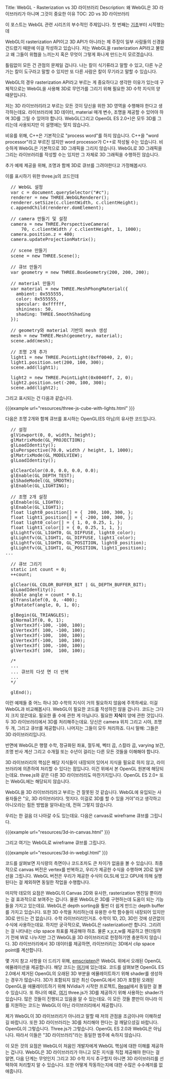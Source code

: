 Title: WebGL - Rasterization vs 3D 라이브러리
Description: 왜 WebGL은 3D 라이브러리가 아니며 그것이 중요한 이유
TOC: 2D vs 3D 라이브러리


이 포스트는 WebGL 관련 시리즈의 부수적인 주제입니다.
첫 번째는 [기초](webgl-fundamentals.html)부터 시작했는데

WebGL이 rasterization API이고 3D API가 아니라는 제 주장이 일부 사람들의 신경을 건드렸기 때문에 이걸 작성하고 있습니다.
저는 WebGL을 rasterization API라고 불렀고 왜 그들이 위협을 느끼는지 혹은 무엇이 그렇게 화나게 만드는지 모르겠습니다.

틀림없이 모든 건 관점의 문제일 겁니다.
나는 칼이 식기류라고 말할 수 있고, 다른 누군가는 칼이 도구라고 말할 수 있지만 또 다른 사람은 칼이 무기라고 말할 수 있습니다.

WebGL의 경우 rasterization API라고 부르는 게 중요하다고 생각한 이유가 있는데 구체적으로는 WebGL을 사용해 3D로 무언가를 그리기 위해 필요한 3D 수학 지식의 양 때문입니다.

저는 3D 라이브러리라고 부르는 모든 것이 당신을 위한 3D 영역을 수행해야 한다고 생각하는데요.
라이브러리에 3D 데이터, material 매개 변수, 조명을 제공할 수 있어야 하며 3D를 그릴 수 있어야 합니다.
WebGL(그리고 OpenGL ES 2.0+)은 모두 3D를 그리는데 사용되지만 이 설명에는 맞지 않습니다.

비유를 위해, C++은 기본적으로 "process word"를 하지 않습니다.
C++을 "word processor"라고 부르진 않지만 word processor가 C++로 작성될 수는 있습니다.
비슷하게 WebGL은 기본적으로 3D 그래픽을 그리지 않습니다.
WebGL로 3D 그래픽을 그리는 라이브러리를 작성할 수는 있지만 그 자체로 3D 그래픽을 수행하진 않습니다.

추가 예제 제공을 위해, 조명과 함께 3D로 큐브를 그려야한다고 가정해봅시다.

이를 표시하기 위한 three.js의 코드인데

<pre class="prettyprint showlinemods">
  // WebGL 설정
  var c = document.querySelector("#c");
  renderer = new THREE.WebGLRenderer();
  renderer.setSize(c.clientWidth, c.clientHeight);
  c.appendChild(renderer.domElement);

  // camera 만들기 및 설정
  camera = new THREE.PerspectiveCamera(
      70, c.clientWidth / c.clientHeight, 1, 1000);
  camera.position.z = 400;
  camera.updateProjectionMatrix();

  // scene 만들기
  scene = new THREE.Scene();

  // 큐브 만들기
  var geometry = new THREE.BoxGeometry(200, 200, 200);

  // material 만들기
  var material = new THREE.MeshPhongMaterial({
    ambient: 0x555555,
    color: 0x555555,
    specular: 0xffffff,
    shininess: 50,
    shading: THREE.SmoothShading
  });

  // geometry와 material 기반의 mesh 생성
  mesh = new THREE.Mesh(geometry, material);
  scene.add(mesh);

  // 조명 2개 추가
  light1 = new THREE.PointLight(0xff0040, 2, 0);
  light1.position.set(200, 100, 300);
  scene.add(light1);

  light2 = new THREE.PointLight(0x0040ff, 2, 0);
  light2.position.set(-200, 100, 300);
  scene.add(light2);
</pre>

그리고 표시되는 건 다음과 같습니다.

{{{example url="resources/three-js-cube-with-lights.html" }}}

다음은 조명 2개와 함께 큐브를 표시하는 OpenGL(ES 아님)의 유사한 코드입니다.

<pre class="prettyprint showlinemods">
  // 설정
  glViewport(0, 0, width, height);
  glMatrixMode(GL_PROJECTION);
  glLoadIdentity();
  gluPerspective(70.0, width / height, 1, 1000);
  glMatrixMode(GL_MODELVIEW);
  glLoadIdentity();

  glClearColor(0.0, 0.0, 0.0, 0.0);
  glEnable(GL_DEPTH_TEST);
  glShadeModel(GL_SMOOTH);
  glEnable(GL_LIGHTING);

  // 조명 2개 설정
  glEnable(GL_LIGHT0);
  glEnable(GL_LIGHT1);
  float light0_position[] = {  200, 100, 300, };
  float light1_position[] = { -200, 100, 300, };
  float light0_color[] = { 1, 0, 0.25, 1, };
  float light1_color[] = { 0, 0.25, 1, 1, };
  glLightfv(GL_LIGHT0, GL_DIFFUSE, light0_color);
  glLightfv(GL_LIGHT1, GL_DIFFUSE, light1_color);
  glLightfv(GL_LIGHT0, GL_POSITION, light0_position);
  glLightfv(GL_LIGHT1, GL_POSITION, light1_position);
...

  // 큐브 그리기
  static int count = 0;
  ++count;

  glClear(GL_COLOR_BUFFER_BIT | GL_DEPTH_BUFFER_BIT);
  glLoadIdentity();
  double angle = count * 0.1;
  glTranslatef(0, 0, -400);
  glRotatef(angle, 0, 1, 0);

  glBegin(GL_TRIANGLES);
  glNormal3f(0, 0, 1);
  glVertex3f(-100, -100, 100);
  glVertex3f( 100, -100, 100);
  glVertex3f(-100,  100, 100);
  glVertex3f(-100,  100, 100);
  glVertex3f( 100, -100, 100);
  glVertex3f( 100,  100, 100);

  /*
  ...
  ... 큐브의 다섯 면 더 반복
  ...
  */

  glEnd();
</pre>

이런 예제들 중 어느 하나 3D 수학의 지식이 거의 필요하지 않음에 주목하세요.
이걸 WebGL과 비교해봅시다.
WebGL이 필요한 코드를 작성하진 않을 겁니다.
코드는 그다지 크지 않은데요.
필요한 줄 수에 관한 게 아닙니다.
필요한 **지식**의 양에 관한 것입니다.
두 3D 라이브러리에서 3D를 처리해주는데요.
당신은 camera 위치 그리고 시야, 조명 두 개, 그리고 큐브를 제공합니다.
나머지는 그들이 모두 처리하죠.
다시 말해: 그들은 3D 라이브러리입니다.

반면에 WebGL은 행렬 수학, 정규화된 좌표, 절두체, 벡터 곱, 스칼라 곱, varying 보간, 조명 반사 계산 그리고 수개월 또는 수년이 걸리는 다른 모든 것들을 이해해야 합니다.

3D 라이브러리의 핵심은 해당 지식들이 내장되어 있어서 지식을 필요로 하지 않고, 라이브러리에 의존하여 처리할 수 있다는 점입니다.
이건 위에서 본 OpenGL 원본에 해당되는데요.
three.js와 같은 다른 3D 라이브러리도 마찬가지입니다.
OpenGL ES 2.0+ 또는 WebGL에는 해당되지 않습니다.

WebGL을 3D 라이브러리라고 부르는 건 잘못된 것 같습니다.
WebGL에 유입되는 사용자들은 "오, 3D 라이브러리다. 멋지다. 이걸로 3D를 할 수 있을 거야"라고 생각하고 아니오라는 힘든 방법을 알아내는데, 전혀 그렇지 않습니다.

우리는 한 걸음 더 나아갈 수도 있는데요.
다음은 canvas로 wireframe 큐브를 그립니다.

{{{example url="resources/3d-in-canvas.html" }}}

그리고 여기는 WebGL로 wireframe 큐브를 그립니다.

{{{example url="resources/3d-in-webgl.html" }}}

코드를 살펴보면 지식량의 측면이나 코드조차도 큰 차이가 없음을 볼 수 있습니다.
최종적으로 canvas 버전은 vertex를 반복하고, 우리가 제공한 수식을 수행하며 2D로 일부 선을 그립니다.
WebGL 버전은 우리가 제공한 수식이 GLSL에 있고 GPU에 의해 실행된다는 걸 제외하면 동일한 작업을 수행합니다.

마지막 데모의 요점은 WebGL이 Canvas 2D와 유사한, rasterization 엔진일 뿐이라는 걸 효과적으로 보여주는 겁니다.
물론 WebGL은 3D를 구현하는데 도움이 되는 기능들을 가지고 있는데요.
WebGL은 depth sorting을 훨씬 더 쉽게 만드는 depth buffer를 가지고 있습니다.
또한 3D 수학을 처리하는데 유용한 수학 함수들이 내장되어 있지만 3D로 만드는 건 없습니다.
수학 라이브러리인거죠.
수학이 1D, 2D, 3D인 것에 상관없이 수식에 사용하는데요.
하지만 궁극적으로, WebGL은 rasterization만 합니다.
그리려는 걸 나타내는 clip space 좌표를 제공해야 하죠.
물론 x,y,z,w를 제공하고 렌더링하기 전에 W로 나누지만 그건 WebGL을 3D 라이브러리로 한정하기엔 충분하지 않습니다.
3D 라이브러리에서 3D 데이터를 제공하면, 라이브러리는 3D에서 clip space point를 계산합니다.

몇 가지 참고 사항을 더 드리기 위해, [emscripten](https://emscripten.org/)은 WebGL 위에서 오래된 OpenGL 에뮬레이션을 제공합니다.
해당 코드는 [여기](https://github.com/emscripten-core/emscripten/blob/master/src/library_glemu.js)에 있는데요.
코드를 살펴보면 OpenGL ES 2.0에서 제거된 OpenGL의 오래된 3D 부분을 에뮬레이트하기 위해 shader를 생성하는 경우가 많습니다.
3D가 포함되지 않은 최신 OpenGL에서 3D가 포함된 오래된 OpenGL을 에뮬레이트하기 위해 NVidia가 시작한 프로젝트, [Regal](https://github.com/p3/regal/blob/184c62b7d7761481609ef1c1484ada659ae181b9/src/regal/RegalIff.cpp)에서 동일한 걸 볼 수 있습니다.
또 하나의 예로, [여기](https://gist.github.com/greggman/41d93c00649cba78abdbfc1231c9158c) three.js가 3D를 제공하기 위해 사용하는 shader가 있습니다.
많은 것들이 진행되고 있음을 알 수 있는데요.
이 모든 것들 뿐만이 아니라 이를 지원하는 코드는 WebGL이 아닌 라이브러리에서 제공합니다.

제가 WebGL이 3D 라이브러리가 아니라고 말할 때 저의 관점을 조금이나마 이해하셨길 바랍니다.
또한 3D 라이브러리는 3D를 처리해야 한다는 걸 깨달으셨길 바랍니다.
OpenGL이 그렇습니다.
Three.js가 그렇습니다.
OpenGL ES 2.0과 WebGL은 아닙니다.
따라서 이들은 "3D 라이브러리"라는 동일한 범주에 속하지 않습니다.

이 모든 것의 요점은 WebGL이 처음인 개발자에게 WebGL 핵심에 대한 이해를 제공하는 겁니다.
WebGL은 3D 라이브러리가 아니고 모든 지식을 직접 제공해야 한다는 걸 알면, 다음 단계는 무엇인지 그리고 3D 수학 지식 추구할지 아니면 3D 라이브러리를 선택하여 처리할지 알 수 있습니다.
또한 어떻게 작동하는지에 대한 수많은 수수께끼를 없애줍니다.
